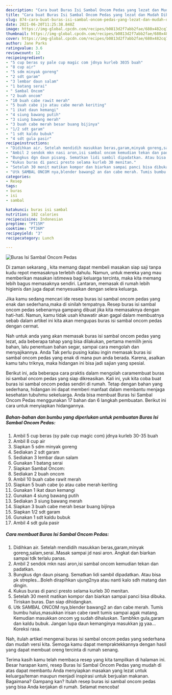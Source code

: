 ```yaml
---
description: "Cara buat Buras Isi Sambal Oncom Pedas yang lezat dan Mudah Dibuat"
title: "Cara buat Buras Isi Sambal Oncom Pedas yang lezat dan Mudah Dibuat"
slug: 874-cara-buat-buras-isi-sambal-oncom-pedas-yang-lezat-dan-mudah-dibuat
date: 2021-06-20T11:25:38.848Z
image: https://img-global.cpcdn.com/recipes/b0813d2f7abb2fae/680x482cq70/buras-isi-sambal-oncom-pedas-foto-resep-utama.jpg
thumbnail: https://img-global.cpcdn.com/recipes/b0813d2f7abb2fae/680x482cq70/buras-isi-sambal-oncom-pedas-foto-resep-utama.jpg
cover: https://img-global.cpcdn.com/recipes/b0813d2f7abb2fae/680x482cq70/buras-isi-sambal-oncom-pedas-foto-resep-utama.jpg
author: Jane Parks
ratingvalue: 3.6
reviewcount: 12
recipeingredient:
- "5 cup beras sy pale cup magic com jdnya kurleb 3035 buah"
- "8 cup air"
- "5 sdm minyak goreng"
- "2 sdt garam"
- "3 lembar daun salam"
- "1 batang serai"
- " Sambal Oncom"
- "2 buah oncom"
- "10 buah cabe rawit merah"
- "5 buah cabe ijo atau cabe merah keriting"
- "1 ikat daun kemangi"
- "4 siung bawang putih"
- "3 siung bawang merah"
- "3 buah cabe merah besar buang bijinya"
- "1/2 sdt garam"
- "1 sdt kaldu bubuk"
- "4 sdt gula pasir"
recipeinstructions:
- "Didihkan air. Setelah mendidih masukkan beras,garam,minyak goreng,salam,serai..Masak sampai jd nasi aron. Angkat dan biarkan sampai tdk terlalu panas."
- "Ambil 2 sendok mkn nasi aron,isi sambal oncom kemudian tekan dan padatkan."
- "Bungkus dgn daun pisang. Sematkan lidi sambil dipadatkan. Atau bisa pk streples...Boleh dirapihkan ujung2nya atau nanti kalo sdh matang dan dingin."
- "Kukus buras di panci presto selama kurleb 30 menitan."
- "Setelah 30 menit matikan kompor dan biarkan sampai panci bisa dibuka. Tiriskan buras. Dan siap dihidangkan."
- "Utk SAMBAL ONCOM nya,blender bawang2 an dan cabe merah. Tumis bumbu halus,masukkan irisan cabe rawit tumis sampai agak matang. Kemudian masukkan oncom yg sudah dihaluskan. Tambhkn gula,garam dan kaldu bubuk. Jangan lupa daun kemanginya masukkan jg yaa... Koreksi rasa."
categories:
- Resep
tags:
- buras
- isi
- sambal

katakunci: buras isi sambal 
nutrition: 182 calories
recipecuisine: Indonesian
preptime: "PT15M"
cooktime: "PT36M"
recipeyield: "3"
recipecategory: Lunch

---
```



![Buras Isi Sambal Oncom Pedas](https://img-global.cpcdn.com/recipes/b0813d2f7abb2fae/680x482cq70/buras-isi-sambal-oncom-pedas-foto-resep-utama.jpg)

Di zaman  sekarang , kita memang dapat membeli masakan siap saji tanpa kudu repot memasaknya terlebih dahulu. Namun, untuk mereka yang mau memberikan masakan istimewa bagi keluarga tercinta, maka kita memang lebih bagus memasaknya sendiri. Lantaran, memasak di rumah lebih higienis dan juga dapat menyesuaikan dengan selera keluarga.

Jika kamu sedang mencari ide resep buras isi sambal oncom pedas yang enak dan sederhana,maka di sinilah tempatnya. Resep buras isi sambal oncom pedas  sebenarnya gampang dibuat jika kita memasaknya dengan hati-hati. Namun, kamu tidak usah khawatir akan gagal dalam membuatnya 
sebab dalam artikel ini kita akan mengupas buras isi sambal oncom pedas dengan cermat.  



Nah untuk anda yang akan memasak buras isi sambal oncom pedas yang lezat, ada beberapa tahap yang bisa dilakukan, pertama memilih jenis bahan, lalu penentuan bahan segar, sampai cara mengolah dan menyajikannya. Anda Tak perlu pusing kalau ingin memasak buras isi sambal oncom pedas yang enak di mana pun anda berada. Karena, asalkan kamu  tahu triknya, maka hidangan ini bisa jadi sajian yang spesial.

Berikut ini, ada beberapa cara praktis  dalam mengolah caramembuat buras isi sambal oncom pedas yang siap dikreasikan. Kali ini, yuk kita coba buat buras isi sambal oncom pedas sendiri di rumah. Tetap dengan bahan yang sederhana, hidangan ini dapat memberi manfaat dalam membantu menjaga kesehatan tubuhmu sekeluarga. Anda bisa membuat Buras Isi Sambal Oncom Pedas menggunakan 17 bahan dan 6 langkah pembuatan. Berikut ini cara untuk menyiapkan hidangannya.

<!--inarticleads1-->

##### Bahan-bahan dan bumbu yang diperlukan untuk pembuatan Buras Isi Sambal Oncom Pedas:

1. Ambil 5 cup beras (sy pale cup magic com) jdnya kurleb 30-35 buah
1. Ambil 8 cup air
1. Siapkan 5 sdm minyak goreng
1. Sediakan 2 sdt garam
1. Sediakan 3 lembar daun salam
1. Gunakan 1 batang serai
1. Siapkan  Sambal Oncom:
1. Sediakan 2 buah oncom
1. Ambil 10 buah cabe rawit merah
1. Siapkan 5 buah cabe ijo atau cabe merah keriting
1. Gunakan 1 ikat daun kemangi
1. Gunakan 4 siung bawang putih
1. Sediakan 3 siung bawang merah
1. Siapkan 3 buah cabe merah besar buang bijinya
1. Siapkan 1/2 sdt garam
1. Gunakan 1 sdt kaldu bubuk
1. Ambil 4 sdt gula pasir




<!--inarticleads2-->

##### Cara membuat Buras Isi Sambal Oncom Pedas:

1. Didihkan air. Setelah mendidih masukkan beras,garam,minyak goreng,salam,serai..Masak sampai jd nasi aron. Angkat dan biarkan sampai tdk terlalu panas.
1. Ambil 2 sendok mkn nasi aron,isi sambal oncom kemudian tekan dan padatkan.
1. Bungkus dgn daun pisang. Sematkan lidi sambil dipadatkan. Atau bisa pk streples...Boleh dirapihkan ujung2nya atau nanti kalo sdh matang dan dingin.
1. Kukus buras di panci presto selama kurleb 30 menitan.
1. Setelah 30 menit matikan kompor dan biarkan sampai panci bisa dibuka. Tiriskan buras. Dan siap dihidangkan.
1. Utk SAMBAL ONCOM nya,blender bawang2 an dan cabe merah. Tumis bumbu halus,masukkan irisan cabe rawit tumis sampai agak matang. Kemudian masukkan oncom yg sudah dihaluskan. Tambhkn gula,garam dan kaldu bubuk. Jangan lupa daun kemanginya masukkan jg yaa... Koreksi rasa.




Nah, itulah artikel mengenai  buras isi sambal oncom pedas  yang sederhana dan mudah versi kita. Semoga kamu dapat mempraktekkannya dengan hasil yang dapat membuat oreng tercinta di rumah senang. 

Terima kasih kamu telah membaca resep yang kita tampilkan di halaman ini. Besar harapan kami, resep  Buras Isi Sambal Oncom Pedas yang mudah di atas dapat membantu Anda menyiapkan masakan yang lezat untuk keluarga/teman maupun menjadi inspirasi untuk berjualan makanan. Bagaimana? Gampang kan? Itulah resep buras isi sambal oncom pedas yang bisa Anda kerjakan di rumah. Selamat mencoba!

